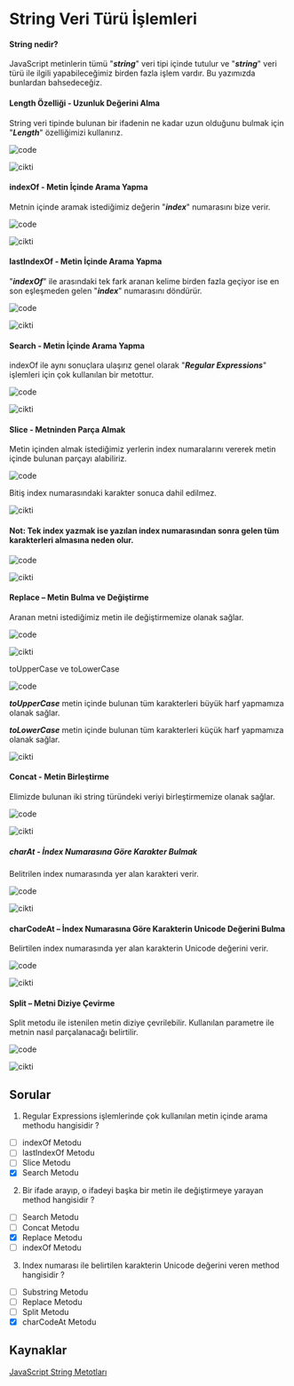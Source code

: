 # String Veri Türü İşlemleri

#### **String nedir?**

JavaScript metinlerin tümü "**_string_**" veri tipi içinde tutulur ve "**_string_**" veri türü ile ilgili yapabileceğimiz birden fazla işlem vardır. Bu yazımızda bunlardan bahsedeceğiz.

#### **Length Özelliği - Uzunluk Değerini Alma**

String veri tipinde bulunan bir ifadenin ne kadar uzun olduğunu bulmak için "**_Length_**" özelliğimizi kullanırız.

![code](figures/1-code.png)

![cikti](figures/1-cikti.png)

#### **indexOf - Metin İçinde Arama Yapma**

Metnin içinde aramak istediğimiz değerin "**_index_**" numarasını bize verir.

![code](figures/2-code.png)

![cikti](figures/2-cikti.png)

#### **lastIndexOf - Metin İçinde Arama Yapma**

"**_indexOf_**" ile arasındaki tek fark aranan kelime birden fazla geçiyor ise en son eşleşmeden gelen "**_index_**" numarasını döndürür.

![code](figures/3-code.png)

![cikti](figures/3-cikti.png)

#### **Search - Metin İçinde Arama Yapma**

indexOf ile aynı sonuçlara ulaşırız genel olarak "**_Regular Expressions_**" işlemleri için çok kullanılan bir metottur.

![code](figures/4-code.png)

![cikti](figures/4-cikti.png)

#### **Slice - Metninden Parça Almak**

Metin içinden almak istediğimiz yerlerin index numaralarını vererek metin içinde bulunan parçayı alabiliriz.

![code](figures/5-code.png)

Bitiş index numarasındaki karakter sonuca dahil edilmez.

![cikti](figures/5-cikti.png)

#### Not: Tek index yazmak ise yazılan index numarasından sonra gelen tüm karakterleri almasına neden olur.

![code](figures/6-code.png)

![cikti](figures/6-cikti.png)

#### Replace – Metin Bulma ve Değiştirme

Aranan metni istediğimiz metin ile değiştirmemize olanak sağlar.

![code](figures/7-code.png)

![cikti](figures/7-cikti.png)

toUpperCase ve toLowerCase

![code](figures/8-code.png)

**_toUpperCase_** metin içinde bulunan tüm karakterleri büyük harf yapmamıza olanak sağlar.

**_toLowerCase_** metin içinde bulunan tüm karakterleri küçük harf yapmamıza olanak sağlar.

![cikti](figures/8-cikti.png)

#### Concat - Metin Birleştirme

Elimizde bulunan iki string türündeki veriyi birleştirmemize olanak sağlar.

![code](figures/9-code.png)

![cikti](figures/9-cikti.png)

##### charAt - İndex Numarasına Göre Karakter Bulmak

Belitrilen index numarasında yer alan karakteri verir.

![code](figures/10-code.png)

![cikti](figures/10-cikti.png)

#### charCodeAt – İndex Numarasına Göre Karakterin Unicode Değerini Bulma

Belirtilen index numarasında yer alan karakterin Unicode değerini verir.

![code](figures/11-code.png)

![cikti](figures/11-cikti.png)

#### Split – Metni Diziye Çevirme

Split metodu ile istenilen metin diziye çevrilebilir. Kullanılan parametre ile metnin nasıl parçalanacağı belirtilir.

![code](figures/12-code.png)

![cikti](figures/12-cikti.png)

## Sorular

1. Regular Expressions işlemlerinde çok kullanılan metin içinde arama methodu hangisidir ?

- [ ] indexOf Metodu
- [ ] lastIndexOf Metodu
- [ ] Slice Metodu
- [x] Search Metodu

2. Bir ifade arayıp, o ifadeyi başka bir metin ile değiştirmeye yarayan method hangisidir ?

- [ ] Search Metodu
- [ ] Concat Metodu
- [x] Replace Metodu
- [ ] indexOf Metodu

3. Index numarası ile belirtilen karakterin Unicode değerini veren method hangisidir ?

- [ ] Substring Metodu
- [ ] Replace Metodu
- [ ] Split Metodu
- [x] charCodeAt Metodu

## Kaynaklar

[JavaScript String Metotları](https://www.btdersleri.com/ders/JavaScript-String-Metotlar%C4%B1)

